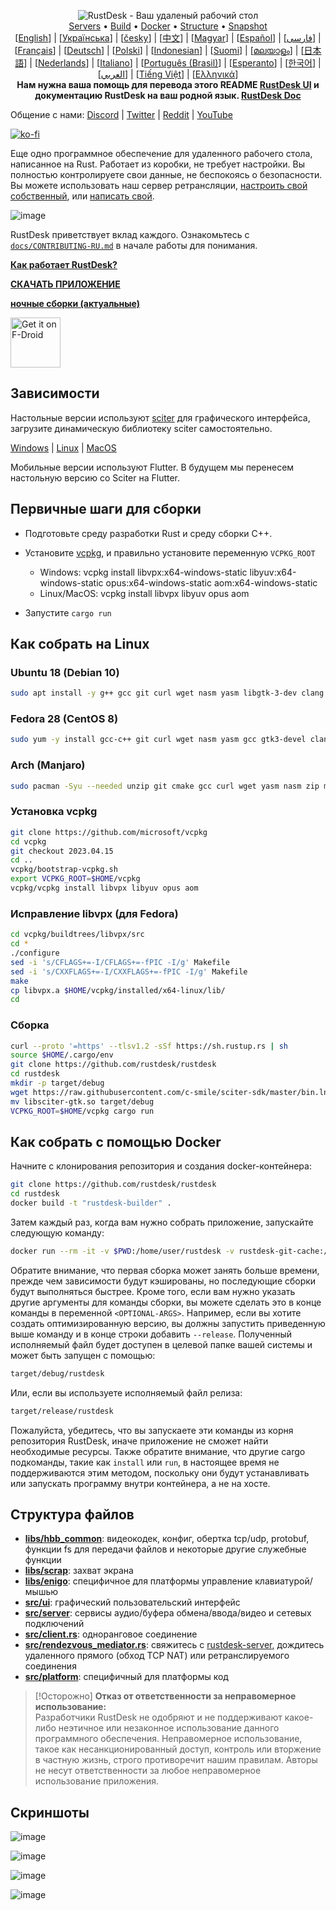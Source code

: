 <p align="center">
  <img src="../res/logo-header.svg" alt="RustDesk - Ваш удаленый рабочий стол"><br>
  <a href="#free-public-servers">Servers</a> •
  <a href="#raw-steps-to-build">Build</a> •
  <a href="#how-to-build-with-docker">Docker</a> •
  <a href="#file-structure">Structure</a> •
  <a href="#snapshot">Snapshot</a><br>
  [<a href="../README.md">English</a>] | [<a href="README-UA.md">Українська</a>] | [<a href="README-CS.md">česky</a>] | [<a href="README-ZH.md">中文</a>] | [<a href="README-HU.md">Magyar</a>] | [<a href="README-ES.md">Español</a>] | [<a href="README-FA.md">فارسی</a>] | [<a href="README-FR.md">Français</a>] | [<a href="README-DE.md">Deutsch</a>] | [<a href="README-PL.md">Polski</a>] | [<a href="README-ID.md">Indonesian</a>] | [<a href="README-FI.md">Suomi</a>] | [<a href="README-ML.md">മലയാളം</a>] | [<a href="README-JP.md">日本語</a>] | [<a href="README-NL.md">Nederlands</a>] | [<a href="README-IT.md">Italiano</a>] | [<a href="README-PTBR.md">Português (Brasil)</a>] | [<a href="README-EO.md">Esperanto</a>] | [<a href="README-KR.md">한국어</a>] | [<a href="README-AR.md">العربي</a>] | [<a href="README-VN.md">Tiếng Việt</a>] | [<a href="README-GR.md">Ελληνικά</a>]<br>
  <b>Нам нужна ваша помощь для перевода этого README <a href="https://github.com/rustdesk/rustdesk/tree/master/src/lang">RustDesk UI</a>
     и документацию RustDesk на ваш родной язык. <a href="https://github.com/rustdesk/doc.rustdesk.com">RustDesk Doc</a></b>
</p>

Общение с нами: [Discord](https://discord.gg/nDceKgxnkV) | [Twitter](https://twitter.com/rustdesk) | [Reddit](https://www.reddit.com/r/rustdesk) | [YouTube](https://www.youtube.com/@rustdesk)

[![ko-fi](https://ko-fi.com/img/githubbutton_sm.svg)](https://ko-fi.com/I2I04VU09)

Еще одно программное обеспечение для удаленного рабочего стола, написанное на Rust. Работает из коробки, не требует настройки. Вы полностью контролируете свои данные, не беспокоясь о безопасности. Вы можете использовать наш сервер ретрансляции, [настроить свой собственный](https://lijue.me/server), или [написать свой](https://github.com/rustdesk/rustdesk-server-demo).

![image](https://user-images.githubusercontent.com/71636191/171661982-430285f0-2e12-4b1d-9957-4a58e375304d.png)

RustDesk приветствует вклад каждого. Ознакомьтесь с [`docs/CONTRIBUTING-RU.md`](CONTRIBUTING-RU.md) в начале работы для понимания.

[**Как работает RustDesk?**](https://github.com/rustdesk/rustdesk/wiki/How-does-RustDesk-work%3F)

[**СКАЧАТЬ ПРИЛОЖЕНИЕ**](https://github.com/rustdesk/rustdesk/releases)

[**ночные сборки (актуальные)**](https://github.com/rustdesk/rustdesk/releases/tag/nightly)

[<img src="https://fdroid.gitlab.io/artwork/badge/get-it-on.png" alt="Get it on F-Droid" height="80">](https://f-droid.org/en/packages/com.carriez.flutter_hbb)

## Зависимости

Настольные версии используют [sciter](https://sciter.com/) для графического интерфейса, загрузите динамическую библиотеку sciter самостоятельно.

[Windows](https://raw.githubusercontent.com/c-smile/sciter-sdk/master/bin.win/x64/sciter.dll) |
[Linux](https://raw.githubusercontent.com/c-smile/sciter-sdk/master/bin.lnx/x64/libsciter-gtk.so) |
[MacOS](https://raw.githubusercontent.com/c-smile/sciter-sdk/master/bin.osx/libsciter.dylib)

Мобильные версии используют Flutter. В будущем мы перенесем настольную версию со Sciter на Flutter.

## Первичные шаги для сборки

- Подготовьте среду разработки Rust и среду сборки C++.

- Установите [vcpkg](https://github.com/microsoft/vcpkg), и правильно установите переменную `VCPKG_ROOT`

  - Windows: vcpkg install libvpx:x64-windows-static libyuv:x64-windows-static opus:x64-windows-static aom:x64-windows-static
  - Linux/MacOS: vcpkg install libvpx libyuv opus aom

- Запустите `cargo run`

## Как собрать на Linux 

### Ubuntu 18 (Debian 10)

```sh
sudo apt install -y g++ gcc git curl wget nasm yasm libgtk-3-dev clang libxcb-randr0-dev libxdo-dev libxfixes-dev libxcb-shape0-dev libxcb-xfixes0-dev libasound2-dev libpulse-dev cmake
```

### Fedora 28 (CentOS 8)

```sh
sudo yum -y install gcc-c++ git curl wget nasm yasm gcc gtk3-devel clang libxcb-devel libxdo-devel libXfixes-devel pulseaudio-libs-devel cmake alsa-lib-devel
```

### Arch (Manjaro)

```sh
sudo pacman -Syu --needed unzip git cmake gcc curl wget yasm nasm zip make pkg-config clang gtk3 xdotool libxcb libxfixes alsa-lib pipewire
```

### Установка vcpkg

```sh
git clone https://github.com/microsoft/vcpkg
cd vcpkg
git checkout 2023.04.15
cd ..
vcpkg/bootstrap-vcpkg.sh
export VCPKG_ROOT=$HOME/vcpkg
vcpkg/vcpkg install libvpx libyuv opus aom
```

### Исправление libvpx (для Fedora)

```sh
cd vcpkg/buildtrees/libvpx/src
cd *
./configure
sed -i 's/CFLAGS+=-I/CFLAGS+=-fPIC -I/g' Makefile
sed -i 's/CXXFLAGS+=-I/CXXFLAGS+=-fPIC -I/g' Makefile
make
cp libvpx.a $HOME/vcpkg/installed/x64-linux/lib/
cd
```

### Сборка

```sh
curl --proto '=https' --tlsv1.2 -sSf https://sh.rustup.rs | sh
source $HOME/.cargo/env
git clone https://github.com/rustdesk/rustdesk
cd rustdesk
mkdir -p target/debug
wget https://raw.githubusercontent.com/c-smile/sciter-sdk/master/bin.lnx/x64/libsciter-gtk.so
mv libsciter-gtk.so target/debug
VCPKG_ROOT=$HOME/vcpkg cargo run
```

## Как собрать с помощью Docker

Начните с клонирования репозитория и создания docker-контейнера:

```sh
git clone https://github.com/rustdesk/rustdesk
cd rustdesk
docker build -t "rustdesk-builder" .
```

Затем каждый раз, когда вам нужно собрать приложение, запускайте следующую команду:

```sh
docker run --rm -it -v $PWD:/home/user/rustdesk -v rustdesk-git-cache:/home/user/.cargo/git -v rustdesk-registry-cache:/home/user/.cargo/registry -e PUID="$(id -u)" -e PGID="$(id -g)" rustdesk-builder
```

Обратите внимание, что первая сборка может занять больше времени, прежде чем зависимости будут кэшированы, но последующие сборки будут выполняться быстрее. Кроме того, если вам нужно указать другие аргументы для команды сборки, вы можете сделать это в конце команды в переменной `<OPTIONAL-ARGS>`. Например, если вы хотите создать оптимизированную версию, вы должны запустить приведенную выше команду и в конце строки добавить `--release`. Полученный исполняемый файл будет доступен в целевой папке вашей системы и может быть запущен с помощью:

```sh
target/debug/rustdesk
```

Или, если вы используете исполняемый файл релиза:

```sh
target/release/rustdesk
```

Пожалуйста, убедитесь, что вы запускаете эти команды из корня репозитория RustDesk, иначе приложение не сможет найти необходимые ресурсы. Также обратите внимание, что другие cargo подкоманды, такие как `install` или `run`, в настоящее время не поддерживаются этим методом, поскольку они будут устанавливать или запускать программу внутри контейнера, а не на хосте.

## Структура файлов

- **[libs/hbb_common](https://github.com/rustdesk/rustdesk/tree/master/libs/hbb_common)**: видеокодек, конфиг, обертка tcp/udp, protobuf, функции fs для передачи файлов и некоторые другие служебные функции
- **[libs/scrap](https://github.com/rustdesk/rustdesk/tree/master/libs/scrap)**: захват экрана
- **[libs/enigo](https://github.com/rustdesk/rustdesk/tree/master/libs/enigo)**: специфичное для платформы управление клавиатурой/мышью
- **[src/ui](https://github.com/rustdesk/rustdesk/tree/master/src/ui)**: графический пользовательский интерфейс
- **[src/server](https://github.com/rustdesk/rustdesk/tree/master/src/server)**: сервисы аудио/буфера обмена/ввода/видео и сетевых подключений
- **[src/client.rs](https://github.com/rustdesk/rustdesk/tree/master/src/client.rs)**: одноранговое соединение
- **[src/rendezvous_mediator.rs](https://github.com/rustdesk/rustdesk/tree/master/src/rendezvous_mediator.rs)**: свяжитесь с [rustdesk-server](https://github.com/rustdesk/rustdesk-server), дождитесь удаленного прямого (обход TCP NAT) или ретранслируемого соединения
- **[src/platform](https://github.com/rustdesk/rustdesk/tree/master/src/platform)**: специфичный для платформы код

> [!Осторожно]
> **Отказ от ответственности за неправомерное использование:** <br>
> Разработчики RustDesk не одобряют и не поддерживают какое-либо неэтичное или незаконное использование данного программного обеспечения. Неправомерное использование, такое как несанкционированный доступ, контроль или вторжение в частную жизнь, строго противоречит нашим правилам. Авторы не несут ответственности за любое неправомерное использование приложения.

## Скриншоты

![image](https://user-images.githubusercontent.com/71636191/113112362-ae4deb80-923b-11eb-957d-ff88daad4f06.png)

![image](https://user-images.githubusercontent.com/71636191/113112619-f705a480-923b-11eb-911d-97e984ef52b6.png)

![image](https://user-images.githubusercontent.com/71636191/113112857-3fbd5d80-923c-11eb-9836-768325faf906.png)

![image](https://user-images.githubusercontent.com/71636191/135385039-38fdbd72-379a-422d-b97f-33df71fb1cec.png)
